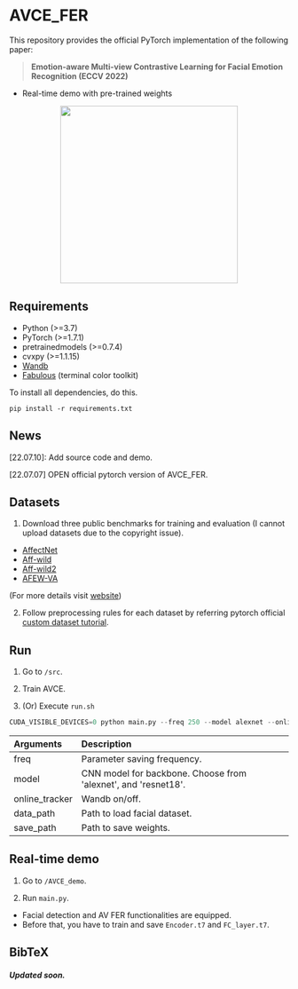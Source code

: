 # AVCE_FER
This repository provides the official PyTorch implementation of the following paper:

> **Emotion-aware Multi-view Contrastive Learning for Facial Emotion Recognition (ECCV 2022)**<br>

- Real-time demo with pre-trained weights
<p align="center">
<img src="https://github.com/kdhht2334/AVCE_FER/blob/main/AVCE_demo/AVCE_demo_vid.gif" height="320"/>
</p>

## Requirements

- Python (>=3.7)
- PyTorch (>=1.7.1)
- pretrainedmodels (>=0.7.4)
- cvxpy (>=1.1.15)
- [Wandb](https://wandb.ai/)
- [Fabulous](https://github.com/jart/fabulous) (terminal color toolkit)

To install all dependencies, do this.

```
pip install -r requirements.txt
```


## News

[22.07.10]: Add source code and demo.

[22.07.07] OPEN official pytorch version of AVCE_FER.


## Datasets

1. Download three public benchmarks for training and evaluation (I cannot upload datasets due to the copyright issue).

  - [AffectNet](http://mohammadmahoor.com/affectnet/)
  - [Aff-wild](https://ibug.doc.ic.ac.uk/resources/first-affect-wild-challenge/) 
  - [Aff-wild2](https://ibug.doc.ic.ac.uk/resources/aff-wild2/)
  - [AFEW-VA](https://ibug.doc.ic.ac.uk/resources/afew-va-database/)
 
 (For more details visit [website](https://ibug.doc.ic.ac.uk/))

2. Follow preprocessing rules for each dataset by referring pytorch official [custom dataset tutorial](https://pytorch.org/tutorials/beginner/data_loading_tutorial.html).



## Run

1. Go to `/src`.

2. Train AVCE.

3. (Or) Execute `run.sh`

```python
CUDA_VISIBLE_DEVICES=0 python main.py --freq 250 --model alexnet --online_tracker 1 --data_path <data_path> --save_path <save_path>
```

| Arguments | Description
| :-------- | :--------
| freq | Parameter saving frequency.
| model | CNN model for backbone. Choose from 'alexnet', and 'resnet18'.
| online_tracker | Wandb on/off.
| data_path | Path to load facial dataset.
| save_path | Path to save weights.



## Real-time demo

1. Go to `/AVCE_demo`.

2. Run `main.py`.

  - Facial detection and AV FER functionalities are equipped.
  - Before that, you have to train and save `Encoder.t7` and `FC_layer.t7`.


## BibTeX

##### Updated soon.
